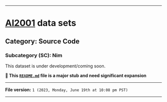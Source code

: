 
***

# [AI2001](https://github.com/seanpm2001/AI2001/) data sets

## Category: Source Code

### Subcategory (SC): Nim

This dataset is under development/coming soon.

**🌱️ This [`README.md`](/README.md) file is a major stub and need significant expansion**

***

**File version:** `1 (2023, Monday, June 19th at 10:08 pm PST)`

***
